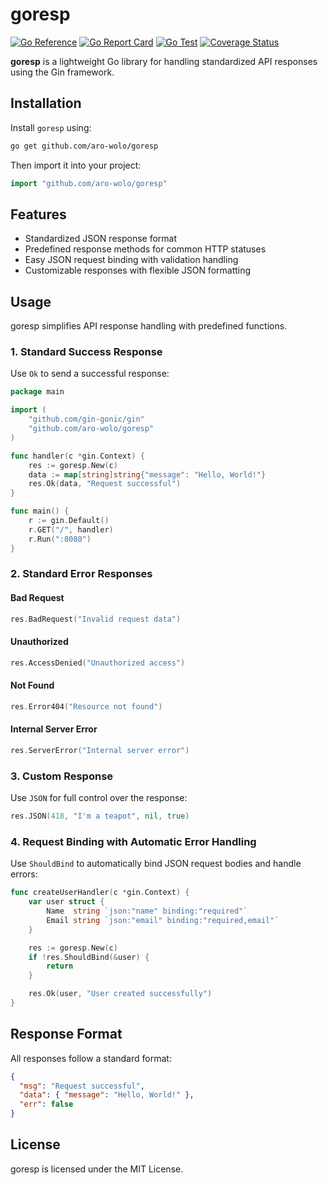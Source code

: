 # goresp

[![Go Reference](https://pkg.go.dev/badge/github.com/aro-wolo/goresp.svg)](https://pkg.go.dev/github.com/aro-wolo/goresp)
[![Go Report Card](https://goreportcard.com/badge/github.com/aro-wolo/goresp)](https://goreportcard.com/report/github.com/aro-wolo/goresp)
[![Go Test](https://github.com/aro-wolo/goresp/actions/workflows/test.yml/badge.svg)](https://github.com/aro-wolo/goresp/actions/workflows/test.yml)
[![Coverage Status](https://coveralls.io/repos/github/aro-wolo/goresp/badge.svg?branch=main)](https://coveralls.io/github/aro-wolo/goresp?branch=main)

**goresp** is a lightweight Go library for handling standardized API responses using the Gin framework.

## Installation

Install `goresp` using:

```sh
go get github.com/aro-wolo/goresp
```

Then import it into your project:

```go
import "github.com/aro-wolo/goresp"
```

## Features

- Standardized JSON response format
- Predefined response methods for common HTTP statuses
- Easy JSON request binding with validation handling
- Customizable responses with flexible JSON formatting

## Usage

goresp simplifies API response handling with predefined functions.

### 1. Standard Success Response

Use `Ok` to send a successful response:

```go
package main

import (
	"github.com/gin-gonic/gin"
	"github.com/aro-wolo/goresp"
)

func handler(c *gin.Context) {
	res := goresp.New(c)
	data := map[string]string{"message": "Hello, World!"}
	res.Ok(data, "Request successful")
}

func main() {
	r := gin.Default()
	r.GET("/", handler)
	r.Run(":8080")
}
```

### 2. Standard Error Responses

#### Bad Request
```go
res.BadRequest("Invalid request data")
```

#### Unauthorized
```go
res.AccessDenied("Unauthorized access")
```

#### Not Found
```go
res.Error404("Resource not found")
```

#### Internal Server Error
```go
res.ServerError("Internal server error")
```

### 3. Custom Response

Use `JSON` for full control over the response:

```go
res.JSON(418, "I'm a teapot", nil, true)
```

### 4. Request Binding with Automatic Error Handling

Use `ShouldBind` to automatically bind JSON request bodies and handle errors:

```go
func createUserHandler(c *gin.Context) {
	var user struct {
		Name  string `json:"name" binding:"required"`
		Email string `json:"email" binding:"required,email"`
	}

	res := goresp.New(c)
	if !res.ShouldBind(&user) {
		return
	}

	res.Ok(user, "User created successfully")
}
```

## Response Format

All responses follow a standard format:

```json
{
  "msg": "Request successful",
  "data": { "message": "Hello, World!" },
  "err": false
}
```

## License

goresp is licensed under the MIT License.

